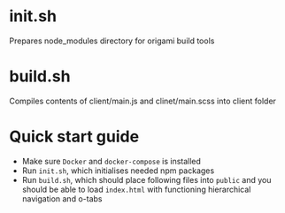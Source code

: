 init.sh
===

Prepares node_modules directory for origami build tools


build.sh
===

Compiles contents of client/main.js and clinet/main.scss into client folder


Quick start guide
===

- Make sure `Docker` and `docker-compose` is installed
- Run `init.sh`, which initialises needed npm packages
- Run `build.sh`, which should place following files into `public` and you should be able to load `index.html` with functioning hierarchical navigation and o-tabs
